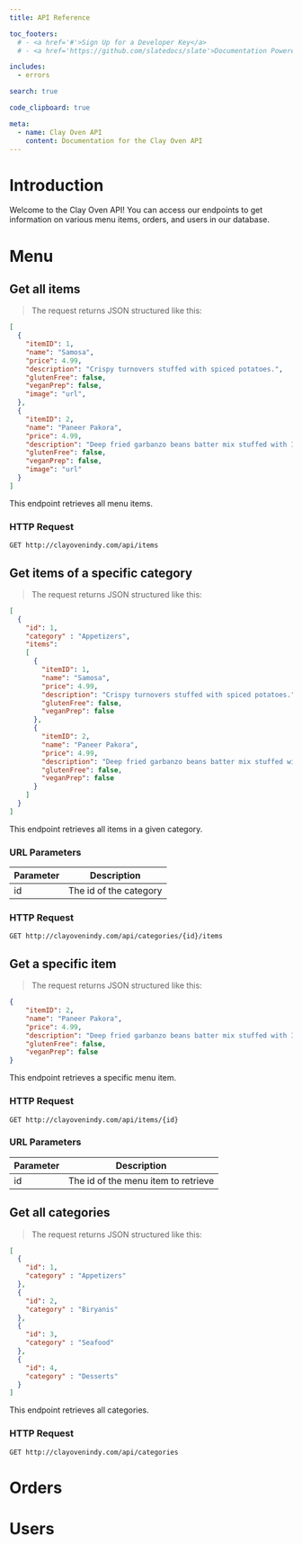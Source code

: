 ```yaml
---
title: API Reference

toc_footers:
  # - <a href='#'>Sign Up for a Developer Key</a>
  # - <a href='https://github.com/slatedocs/slate'>Documentation Powered by Slate</a>

includes:
  - errors

search: true

code_clipboard: true

meta:
  - name: Clay Oven API
    content: Documentation for the Clay Oven API
---
```


# Introduction

Welcome to the Clay Oven API! You can access our endpoints to get information on various menu items, orders, and users in our database.

# Menu

## Get all items

> The request returns JSON structured like this:

```json
[
  {
    "itemID": 1,
    "name": "Samosa",
    "price": 4.99,
    "description": "Crispy turnovers stuffed with spiced potatoes.",
    "glutenFree": false,
    "veganPrep": false,
    "image": "url", 
  },
  {
    "itemID": 2,
    "name": "Paneer Pakora",
    "price": 4.99,
    "description": "Deep fried garbanzo beans batter mix stuffed with Indian homemade cheese.",
    "glutenFree": false,
    "veganPrep": false,
    "image": "url"
  }
]
```

This endpoint retrieves all menu items.

### HTTP Request

`GET http://clayovenindy.com/api/items`

<!-- ### Query Parameters

Parameter | Default | Description
--------- | ------- | -----------
include_cats | false | If set to true, the result will also include cats.
available | true | If set to false, the result will include kittens that have already been adopted. -->

## Get items of a specific category

> The request returns JSON structured like this:

```json
[
  {
    "id": 1,
    "category" : "Appetizers",
    "items": 
    [
      {
        "itemID": 1,
        "name": "Samosa",
        "price": 4.99,
        "description": "Crispy turnovers stuffed with spiced potatoes.",
        "glutenFree": false,
        "veganPrep": false
      },
      {
        "itemID": 2,
        "name": "Paneer Pakora",
        "price": 4.99,
        "description": "Deep fried garbanzo beans batter mix stuffed with Indian homemade cheese.",
        "glutenFree": false,
        "veganPrep": false
      }
    ]
  }
]
```

This endpoint retrieves all items in a given category.

### URL Parameters

Parameter | Description
--------- | -----------
id | The id of the category

### HTTP Request

`GET http://clayovenindy.com/api/categories/{id}/items`



<!-- ### URL Parameters

Parameter | Description
--------- | -----------
ID | The ID of the menu item to retrieve -->

## Get a specific item


> The request returns JSON structured like this:

```json
{
    "itemID": 2,
    "name": "Paneer Pakora",
    "price": 4.99,
    "description": "Deep fried garbanzo beans batter mix stuffed with Indian homemade cheese.",
    "glutenFree": false,
    "veganPrep": false
}
```

This endpoint retrieves a specific menu item.

### HTTP Request

`GET http://clayovenindy.com/api/items/{id}`

### URL Parameters

Parameter | Description
--------- | -----------
id | The id of the menu item to retrieve

## Get all categories


> The request returns JSON structured like this:

```json
[
  {
    "id": 1,
    "category" : "Appetizers"
  },
  {
    "id": 2,
    "category" : "Biryanis"
  },
  {
    "id": 3,
    "category" : "Seafood"
  },
  {
    "id": 4,
    "category" : "Desserts"
  }
]
```

This endpoint retrieves all categories.

### HTTP Request

`GET http://clayovenindy.com/api/categories`


# Orders

# Users
